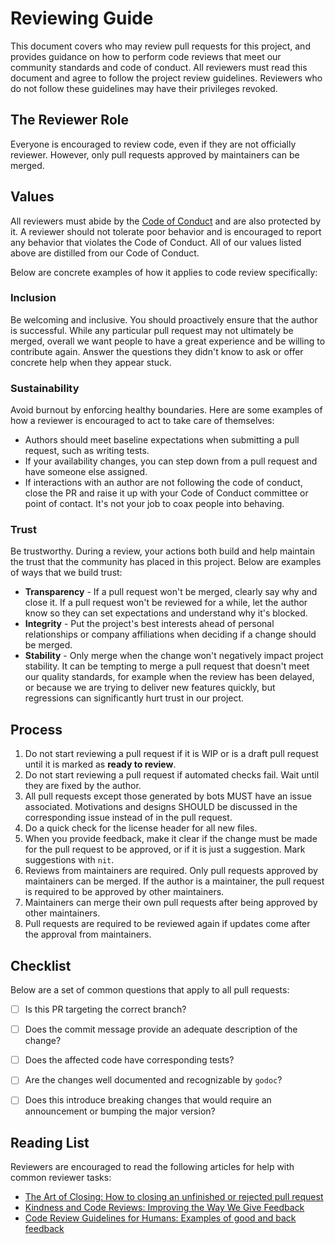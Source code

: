 # Reviewing Guide

This document covers who may review pull requests for this project, and provides guidance on how to perform code reviews that meet our community standards and code of conduct. All reviewers must read this document and agree to follow the project review guidelines. Reviewers who do not follow these guidelines may have their privileges revoked.


## The Reviewer Role

Everyone is encouraged to review code, even if they are not officially reviewer. However, only pull requests approved by maintainers can be merged.


## Values

All reviewers must abide by the [Code of Conduct](CODE_OF_CONDUCT.md) and are also protected by it. A reviewer should not tolerate poor behavior and is encouraged to report any behavior that violates the Code of Conduct. All of our values listed above are distilled from our Code of Conduct.

Below are concrete examples of how it applies to code review specifically:

### Inclusion

Be welcoming and inclusive. You should proactively ensure that the author is successful. While any particular pull request may not ultimately be merged, overall we want people to have a great experience and be willing to contribute again. Answer the questions they didn't know to ask or offer concrete help when they appear stuck.

### Sustainability

Avoid burnout by enforcing healthy boundaries. Here are some examples of how a reviewer is encouraged to act to take care of themselves:

* Authors should meet baseline expectations when submitting a pull request, such as writing tests.
* If your availability changes, you can step down from a pull request and have someone else assigned.
* If interactions with an author are not following the code of conduct, close the PR and raise it up with your Code of Conduct committee or point of contact. It's not your job to coax people into behaving.

### Trust

Be trustworthy. During a review, your actions both build and help maintain the trust that the community has placed in this project. Below are examples of ways that we build trust:

* **Transparency** - If a pull request won't be merged, clearly say why and close it. If a pull request won't be reviewed for a while, let the author know so they can set expectations and understand why it's blocked.
* **Integrity** - Put the project's best interests ahead of personal relationships or company affiliations when deciding if a change should be merged.
* **Stability** - Only merge when the change won't negatively impact project stability. It can be tempting to merge a pull request that doesn't meet our quality standards, for example when the review has been delayed, or because we are trying to deliver new features quickly, but regressions can significantly hurt trust in our project.


## Process

1. Do not start reviewing a pull request if it is WIP or is a draft pull request until it is marked as **ready to review**.
2. Do not start reviewing a pull request if automated checks fail. Wait until they are fixed by the author.
3. All pull requests except those generated by bots MUST have an issue associated. Motivations and designs SHOULD be discussed in the corresponding issue instead of in the pull request.
4. Do a quick check for the license header for all new files.
5. When you provide feedback, make it clear if the change must be made for the pull request to be approved, or if it is just a suggestion. Mark suggestions with `nit`.
6. Reviews from maintainers are required. Only pull requests approved by maintainers can be merged. If the author is a maintainer, the pull request is required to be approved by other maintainers.
7. Maintainers can merge their own pull requests after being approved by other maintainers.
8. Pull requests are required to be reviewed again if updates come after the approval from maintainers.


## Checklist

Below are a set of common questions that apply to all pull requests:

- [ ] Is this PR targeting the correct branch?
- [ ] Does the commit message provide an adequate description of the change?
- [ ] Does the affected code have corresponding tests?
- [ ] Are the changes well documented and recognizable by `godoc`?
- [ ] Does this introduce breaking changes that would require an announcement or bumping the major version?


## Reading List

Reviewers are encouraged to read the following articles for help with common reviewer tasks:

* [The Art of Closing: How to closing an unfinished or rejected pull request](https://blog.jessfraz.com/post/the-art-of-closing/)
* [Kindness and Code Reviews: Improving the Way We Give Feedback](https://product.voxmedia.com/2018/8/21/17549400/kindness-and-code-reviews-improving-the-way-we-give-feedback)
* [Code Review Guidelines for Humans: Examples of good and back feedback](https://phauer.com/2018/code-review-guidelines/#code-reviews-guidelines-for-the-reviewer)
